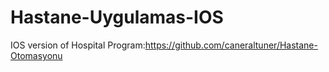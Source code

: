 # Hastane-Uygulamas-IOS
IOS version of Hospital Program:https://github.com/caneraltuner/Hastane-Otomasyonu
